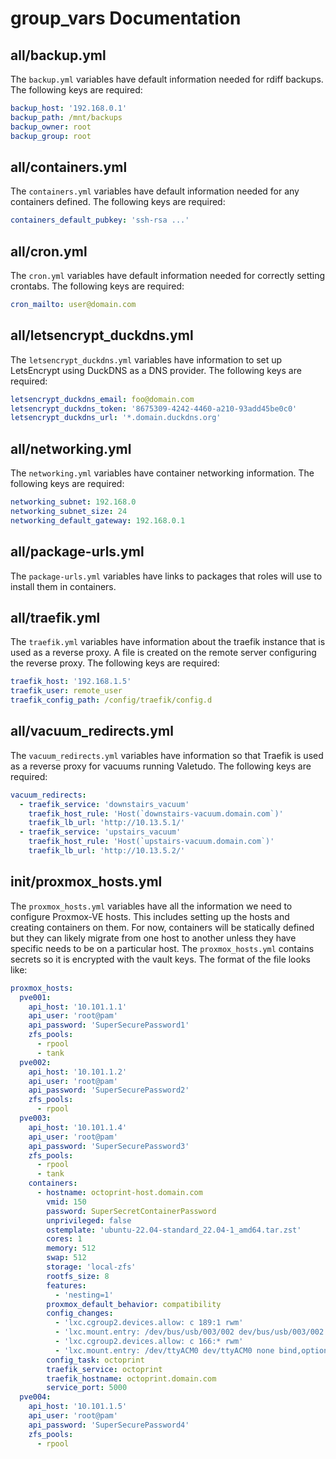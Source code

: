 # group_vars Documentation

## all/backup.yml

The `backup.yml` variables have default information needed for rdiff backups. The following keys are required:

```yaml
backup_host: '192.168.0.1'
backup_path: /mnt/backups
backup_owner: root
backup_group: root
```

## all/containers.yml

The `containers.yml` variables have default information needed for any containers defined. The following keys are required:

```yaml
containers_default_pubkey: 'ssh-rsa ...'
```

## all/cron.yml

The `cron.yml` variables have default information needed for correctly setting crontabs. The following keys are required:

```yaml
cron_mailto: user@domain.com
```

## all/letsencrypt_duckdns.yml

The `letsencrypt_duckdns.yml` variables have information to set up LetsEncrypt using DuckDNS as a DNS provider. The following keys are required:

```yaml
letsencrypt_duckdns_email: foo@domain.com
letsencrypt_duckdns_token: '8675309-4242-4460-a210-93add45be0c0'
letsencrypt_duckdns_url: '*.domain.duckdns.org'
```

## all/networking.yml

The `networking.yml` variables have container networking information. The following keys are required:

```yaml
networking_subnet: 192.168.0
networking_subnet_size: 24
networking_default_gateway: 192.168.0.1
```

## all/package-urls.yml

The `package-urls.yml` variables have links to packages that roles will use to install them in containers.

## all/traefik.yml

The `traefik.yml` variables have information about the traefik instance that is used as a reverse proxy. A file is created on the remote server configuring the reverse proxy. The following keys are required:

```yaml
traefik_host: '192.168.1.5'
traefik_user: remote_user
traefik_config_path: /config/traefik/config.d
```

## all/vacuum_redirects.yml

The `vacuum_redirects.yml` variables have information so that Traefik is used as a reverse proxy for vacuums running Valetudo. The following keys are required:

```yaml
vacuum_redirects:
  - traefik_service: 'downstairs_vacuum'
    traefik_host_rule: 'Host(`downstairs-vacuum.domain.com`)'
    traefik_lb_url: 'http://10.13.5.1/'
  - traefik_service: 'upstairs_vacuum'
    traefik_host_rule: 'Host(`upstairs-vacuum.domain.com`)'
    traefik_lb_url: 'http://10.13.5.2/'
```

## init/proxmox_hosts.yml

The `proxmox_hosts.yml` variables have all the information we need to configure Proxmox-VE hosts. This includes setting up the hosts and creating containers on them. For now, containers will be statically defined but they can likely migrate from one host to another
unless they have specific needs to be on a particular host. The `proxmox_hosts.yml` contains secrets so it is encrypted with the vault keys. The format of the file looks like:

```yaml
proxmox_hosts:
  pve001:
    api_host: '10.101.1.1'
    api_user: 'root@pam'
    api_password: 'SuperSecurePassword1'
    zfs_pools:
      - rpool
      - tank
  pve002:
    api_host: '10.101.1.2'
    api_user: 'root@pam'
    api_password: 'SuperSecurePassword2'
    zfs_pools:
      - rpool
  pve003:
    api_host: '10.101.1.4'
    api_user: 'root@pam'
    api_password: 'SuperSecurePassword3'
    zfs_pools:
      - rpool
      - tank
    containers:
      - hostname: octoprint-host.domain.com
        vmid: 150
        password: SuperSecretContainerPassword
        unprivileged: false
        ostemplate: 'ubuntu-22.04-standard_22.04-1_amd64.tar.zst'
        cores: 1
        memory: 512
        swap: 512
        storage: 'local-zfs'
        rootfs_size: 8
        features:
          - 'nesting=1'
        proxmox_default_behavior: compatibility
        config_changes:
          - 'lxc.cgroup2.devices.allow: c 189:1 rwm'
          - 'lxc.mount.entry: /dev/bus/usb/003/002 dev/bus/usb/003/002 none bind,optional,create=file'
          - 'lxc.cgroup2.devices.allow: c 166:* rwm'
          - 'lxc.mount.entry: /dev/ttyACM0 dev/ttyACM0 none bind,optional,create=file'
        config_task: octoprint
        traefik_service: octoprint
        traefik_hostname: octoprint.domain.com
        service_port: 5000
  pve004:
    api_host: '10.101.1.5'
    api_user: 'root@pam'
    api_password: 'SuperSecurePassword4'
    zfs_pools:
      - rpool
```
